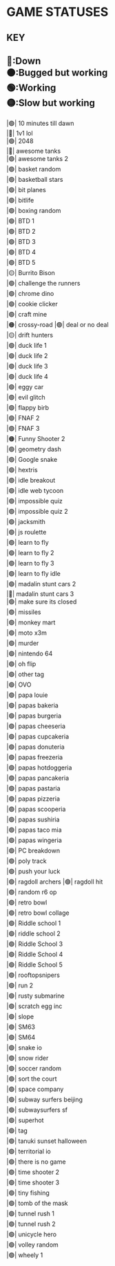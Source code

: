 # GAME STATUSES 
## KEY
🔴:Down  
🟠:Bugged but working  
🟢:Working  
🟡:Slow but working
---
|🟢| 10 minutes till dawn  
|🔴| 1v1 lol  
|🟢| 2048  
|🔴| awesome tanks  
|🟢| awesome tanks 2  
|🟢| basket random  
|🟢| basketball stars  
|🟢| bit planes  
|🟢| bitlife  
|🟢| boxing random  
|🟢| BTD 1  
|🟢| BTD 2  
|🟢| BTD 3  
|🟢| BTD 4  
|🟢| BTD 5  
|🟡| Burrito Bison  
|🟢| challenge the runners  
|🟢| chrome dino  
|🟢| cookie clicker  
|🟢| craft mine  
|🟠| crossy-road 
|🟢| deal or no deal  
|🟡| drift hunters  
|🟢| duck life 1  
|🟢| duck life 2  
|🟢| duck life 3  
|🟢| duck life 4  
|🟢| eggy car  
|🟢| evil glitch  
|🟢| flappy birb  
|🟢| FNAF 2  
|🟢| FNAF 3  
|🟠| Funny Shooter 2  
|🟢| geometry dash  
|🟢| Google snake  
|🟢| hextris  
|🟢| idle breakout  
|🟢| idle web tycoon  
|🟢| impossible quiz  
|🟢| impossible quiz 2  
|🟢| jacksmith  
|🟢| js roulette  
|🟢| learn to fly  
|🟢| learn to fly 2  
|🟢| learn to fly 3  
|🟢| learn to fly idle  
|🟢| madalin stunt cars 2  
|🔴| madalin stunt cars 3  
|🟢| make sure its closed  
|🟢| missiles  
|🟢| monkey mart  
|🟢| moto x3m  
|🟢| murder  
|🟢| nintendo 64  
|🟢| oh flip  
|🟢| other tag  
|🟢| OVO  
|🟢| papa louie  
|🟢| papas bakeria  
|🟢| papas burgeria  
|🟢| papas cheeseria  
|🟢| papas cupcakeria  
|🟢| papas donuteria  
|🟢| papas freezeria  
|🟢| papas hotdoggeria  
|🟢| papas pancakeria  
|🟢| papas pastaria  
|🟢| papas pizzeria  
|🟢| papas scooperia  
|🟢| papas sushiria  
|🟢| papas taco mia  
|🟢| papas wingeria  
|🟢| PC breakdown  
|🟢| poly track  
|🟢| push your luck  
|🟢| ragdoll archers
|🟢| ragdoll hit  
|🟢| random r6 op  
|🟢| retro bowl  
|🟢| retro bowl collage  
|🟢| Riddle school 1  
|🟢| riddle school 2  
|🟢| Riddle School 3  
|🟢| Riddle School 4  
|🟢| Riddle School 5  
|🟢| rooftopsnipers  
|🟢| run 2  
|🟢| rusty submarine  
|🟢| scratch egg inc  
|🟢| slope  
|🟢| SM63  
|🟢| SM64  
|🟢| snake io  
|🟢| snow rider  
|🟢| soccer random  
|🟢| sort the court  
|🟢| space company  
|🟢| subway surfers beijing  
|🟢| subwaysurfers sf  
|🟢| superhot  
|🟢| tag  
|🟢| tanuki sunset halloween  
|🟢| territorial io  
|🟢| there is no game  
|🟢| time shooter 2  
|🟢| time shooter 3  
|🟢| tiny fishing  
|🟢| tomb of the mask  
|🟢| tunnel rush 1  
|🟢| tunnel rush 2  
|🟢| unicycle hero  
|🟢| volley random  
|🟢| wheely 1  
